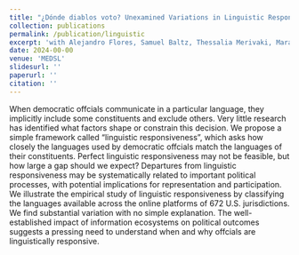 ```yaml
---
title: "¿Dónde diablos voto? Unexamined Variations in Linguistic Responsiveness"
collection: publications
permalink: /publication/linguistic
excerpt: 'with Alejandro Flores, Samuel Baltz, Thessalia Merivaki, Mara Suttmann-Lee, and Charles Stweart III'
date: 2024-00-00
venue: 'MEDSL'
slidesurl: ''
paperurl: ''
citation: ''
---
```


When democratic offcials communicate in a particular language, they implicitly include some constituents and exclude others. Very little research has identified what factors shape or constrain this decision. We propose a simple framework called “linguistic responsiveness”, which asks how closely the languages used by democratic offcials match the languages of their constituents. Perfect linguistic responsiveness may not be feasible, but how large a gap should we expect? Departures from linguistic responsiveness may be systematically related to important political processes, with potential implications for representation and participation. We illustrate the empirical study of linguistic responsiveness by classifying the languages available across the online platforms of 672 U.S. jurisdictions. We find substantial variation with no simple explanation. The well-established impact of information ecosystems on political outcomes suggests a pressing need to understand when and why offcials are linguistically responsive.
